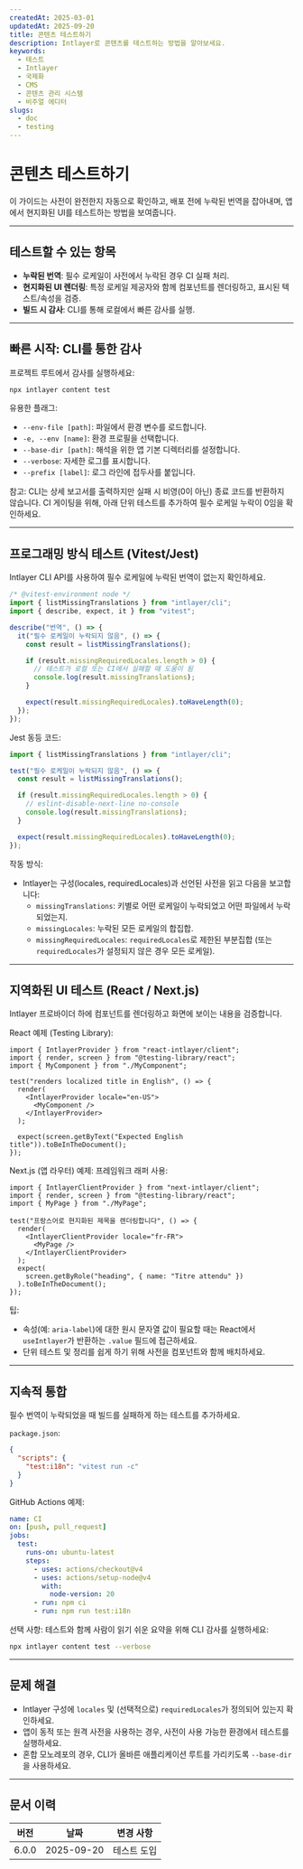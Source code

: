 ```yaml
---
createdAt: 2025-03-01
updatedAt: 2025-09-20
title: 콘텐츠 테스트하기
description: Intlayer로 콘텐츠를 테스트하는 방법을 알아보세요.
keywords:
  - 테스트
  - Intlayer
  - 국제화
  - CMS
  - 콘텐츠 관리 시스템
  - 비주얼 에디터
slugs:
  - doc
  - testing
---
```


# 콘텐츠 테스트하기

이 가이드는 사전이 완전한지 자동으로 확인하고, 배포 전에 누락된 번역을 잡아내며, 앱에서 현지화된 UI를 테스트하는 방법을 보여줍니다.

---

## 테스트할 수 있는 항목

- **누락된 번역**: 필수 로케일이 사전에서 누락된 경우 CI 실패 처리.
- **현지화된 UI 렌더링**: 특정 로케일 제공자와 함께 컴포넌트를 렌더링하고, 표시된 텍스트/속성을 검증.
- **빌드 시 감사**: CLI를 통해 로컬에서 빠른 감사를 실행.

---

## 빠른 시작: CLI를 통한 감사

프로젝트 루트에서 감사를 실행하세요:

```bash
npx intlayer content test
```

유용한 플래그:

- `--env-file [path]`: 파일에서 환경 변수를 로드합니다.
- `-e, --env [name]`: 환경 프로필을 선택합니다.
- `--base-dir [path]`: 해석을 위한 앱 기본 디렉터리를 설정합니다.
- `--verbose`: 자세한 로그를 표시합니다.
- `--prefix [label]`: 로그 라인에 접두사를 붙입니다.

참고: CLI는 상세 보고서를 출력하지만 실패 시 비영(0이 아닌) 종료 코드를 반환하지 않습니다. CI 게이팅을 위해, 아래 단위 테스트를 추가하여 필수 로케일 누락이 0임을 확인하세요.

---

## 프로그래밍 방식 테스트 (Vitest/Jest)

Intlayer CLI API를 사용하여 필수 로케일에 누락된 번역이 없는지 확인하세요.

```ts fileName=i18n.test.ts
/* @vitest-environment node */
import { listMissingTranslations } from "intlayer/cli";
import { describe, expect, it } from "vitest";

describe("번역", () => {
  it("필수 로케일이 누락되지 않음", () => {
    const result = listMissingTranslations();

    if (result.missingRequiredLocales.length > 0) {
      // 테스트가 로컬 또는 CI에서 실패할 때 도움이 됨
      console.log(result.missingTranslations);
    }

    expect(result.missingRequiredLocales).toHaveLength(0);
  });
});
```

Jest 동등 코드:

```ts fileName=i18n.test.ts
import { listMissingTranslations } from "intlayer/cli";

test("필수 로케일이 누락되지 않음", () => {
  const result = listMissingTranslations();

  if (result.missingRequiredLocales.length > 0) {
    // eslint-disable-next-line no-console
    console.log(result.missingTranslations);
  }

  expect(result.missingRequiredLocales).toHaveLength(0);
});
```

작동 방식:

- Intlayer는 구성(locales, requiredLocales)과 선언된 사전을 읽고 다음을 보고합니다:
  - `missingTranslations`: 키별로 어떤 로케일이 누락되었고 어떤 파일에서 누락되었는지.
  - `missingLocales`: 누락된 모든 로케일의 합집합.
  - `missingRequiredLocales`: `requiredLocales`로 제한된 부분집합 (또는 `requiredLocales`가 설정되지 않은 경우 모든 로케일).

---

## 지역화된 UI 테스트 (React / Next.js)

Intlayer 프로바이더 하에 컴포넌트를 렌더링하고 화면에 보이는 내용을 검증합니다.

React 예제 (Testing Library):

```tsx
import { IntlayerProvider } from "react-intlayer/client";
import { render, screen } from "@testing-library/react";
import { MyComponent } from "./MyComponent";

test("renders localized title in English", () => {
  render(
    <IntlayerProvider locale="en-US">
      <MyComponent />
    </IntlayerProvider>
  );

  expect(screen.getByText("Expected English title")).toBeInTheDocument();
});
```

Next.js (앱 라우터) 예제: 프레임워크 래퍼 사용:

```tsx
import { IntlayerClientProvider } from "next-intlayer/client";
import { render, screen } from "@testing-library/react";
import { MyPage } from "./MyPage";

test("프랑스어로 현지화된 제목을 렌더링합니다", () => {
  render(
    <IntlayerClientProvider locale="fr-FR">
      <MyPage />
    </IntlayerClientProvider>
  );
  expect(
    screen.getByRole("heading", { name: "Titre attendu" })
  ).toBeInTheDocument();
});
```

팁:

- 속성(예: `aria-label`)에 대한 원시 문자열 값이 필요할 때는 React에서 `useIntlayer`가 반환하는 `.value` 필드에 접근하세요.
- 단위 테스트 및 정리를 쉽게 하기 위해 사전을 컴포넌트와 함께 배치하세요.

---

## 지속적 통합

필수 번역이 누락되었을 때 빌드를 실패하게 하는 테스트를 추가하세요.

`package.json`:

```json
{
  "scripts": {
    "test:i18n": "vitest run -c"
  }
}
```

GitHub Actions 예제:

```yaml
name: CI
on: [push, pull_request]
jobs:
  test:
    runs-on: ubuntu-latest
    steps:
      - uses: actions/checkout@v4
      - uses: actions/setup-node@v4
        with:
          node-version: 20
      - run: npm ci
      - run: npm run test:i18n
```

선택 사항: 테스트와 함께 사람이 읽기 쉬운 요약을 위해 CLI 감사를 실행하세요:

```bash
npx intlayer content test --verbose
```

---

## 문제 해결

- Intlayer 구성에 `locales` 및 (선택적으로) `requiredLocales`가 정의되어 있는지 확인하세요.
- 앱이 동적 또는 원격 사전을 사용하는 경우, 사전이 사용 가능한 환경에서 테스트를 실행하세요.
- 혼합 모노레포의 경우, CLI가 올바른 애플리케이션 루트를 가리키도록 `--base-dir`을 사용하세요.

---

## 문서 이력

| 버전  | 날짜       | 변경 사항   |
| ----- | ---------- | ----------- |
| 6.0.0 | 2025-09-20 | 테스트 도입 |
